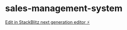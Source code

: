 # sales-management-system

[Edit in StackBlitz next generation editor ⚡️](https://stackblitz.com/~/github.com/jops-smaeda/sales-management-system)
